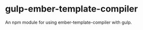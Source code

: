 gulp-ember-template-compiler
============================

An npm module for using ember-template-compiler with gulp.
